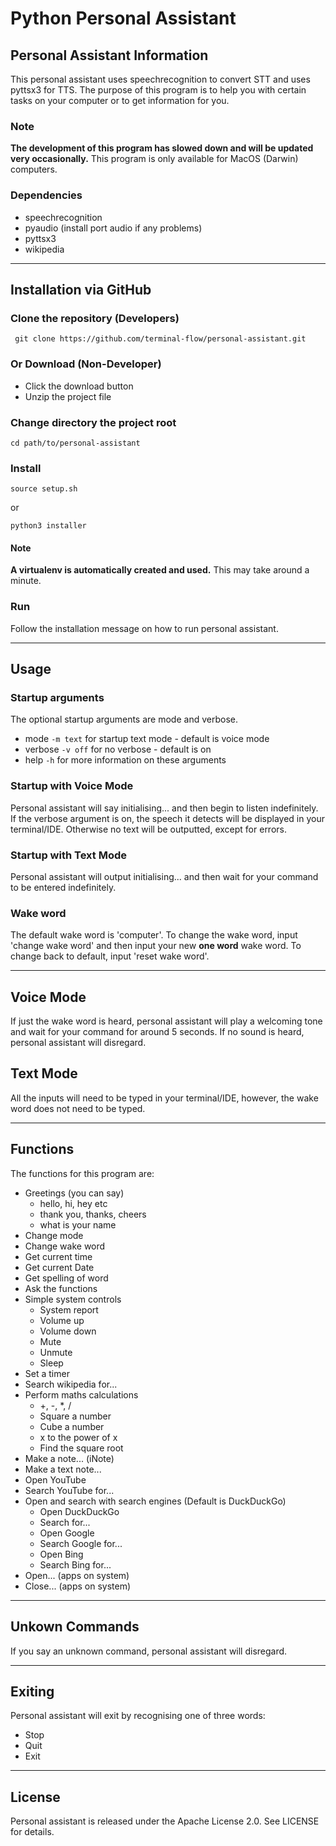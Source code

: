 # Python Personal Assistant
## Personal Assistant Information
This personal assistant uses speechrecognition to convert STT and uses pyttsx3 for TTS. The purpose of this program is to help you with certain tasks on your computer or to get information for you.

### Note
**The development of this program has slowed down and will be updated very occasionally.**
This program is only available for MacOS (Darwin) computers.

### Dependencies
* speechrecognition
* pyaudio (install port audio if any problems)
* pyttsx3
* wikipedia

---
## Installation via GitHub
### Clone the repository (Developers)
```
 git clone https://github.com/terminal-flow/personal-assistant.git
```

### Or Download (Non-Developer)
* Click the download button
* Unzip the project file

### Change directory the project root
```
cd path/to/personal-assistant
```

### Install
```
source setup.sh
```
or
```
python3 installer
```
#### Note
**A virtualenv is automatically created and used.** This may take around a minute.

### Run
Follow the installation message on how to run personal assistant.

---
## Usage
### Startup arguments
The optional startup arguments are mode and verbose.
* mode `-m text` for startup text mode - default is voice mode
* verbose `-v off` for no verbose - default is on
* help `-h` for more information on these arguments

### Startup with Voice Mode
Personal assistant will say initialising... and then begin to listen indefinitely.
If the verbose argument is on, the speech it detects will be displayed in your terminal/IDE.
Otherwise no text will be outputted, except for errors.

### Startup with Text Mode
Personal assistant will output initialising... and then wait for your command to be entered indefinitely.

### Wake word
The default wake word is 'computer'. To change the wake word, input 'change wake word' and then input your new **one word** wake word. To change back to default, input 'reset wake word'.

---
## Voice Mode
If just the wake word is heard, personal assistant will play a welcoming tone and wait for your command for around 5 seconds. If no sound is heard, personal assistant will disregard.

## Text Mode
All the inputs will need to be typed in your terminal/IDE, however, the wake word does not need to be typed.

---
## Functions

The functions for this program are:
* Greetings (you can say)
    * hello, hi, hey etc
    * thank you, thanks, cheers
    * what is your name
* Change mode
* Change wake word
* Get current time
* Get current Date
* Get spelling of word
* Ask the functions
* Simple system controls
    * System report
    * Volume up
    * Volume down
    * Mute
    * Unmute
    * Sleep
* Set a timer
* Search wikipedia for...
* Perform maths calculations
    * +, -, *, /
    * Square a number
    * Cube a number
    * x to the power of x
    * Find the square root
* Make a note... (iNote)
* Make a text note...
* Open YouTube
* Search YouTube for...
* Open and search with search engines (Default is DuckDuckGo)
    * Open DuckDuckGo
    * Search for...
    * Open Google
    * Search Google for...
    * Open Bing
    * Search Bing for...
* Open... (apps on system)
* Close... (apps on system)

---
## Unkown Commands
If you say an unknown command, personal assistant will disregard.

---
## Exiting
Personal assistant will exit by recognising one of three words:
* Stop
* Quit
* Exit

---
## License
Personal assistant is released under the Apache License 2.0. See LICENSE for details.
